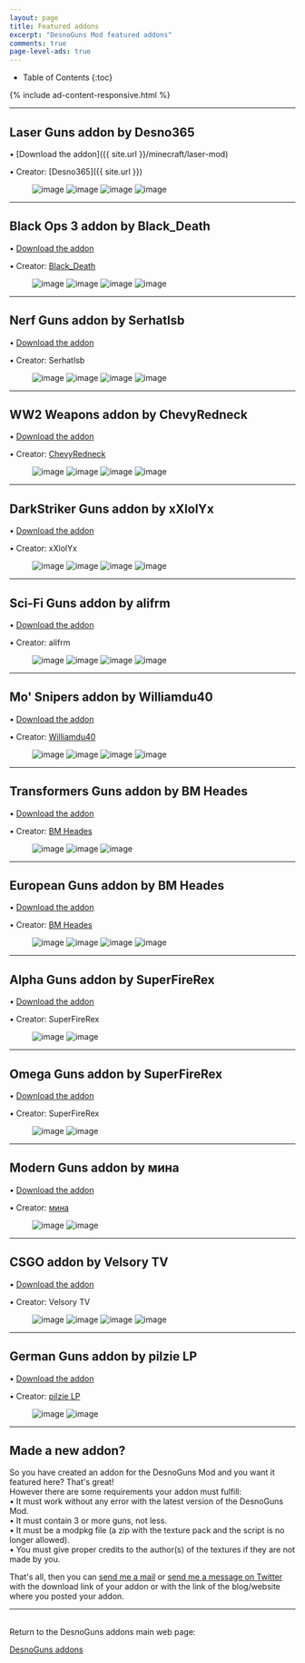 ```yaml
---
layout: page
title: Featured addons
excerpt: "DesnoGuns Mod featured addons"
comments: true
page-level-ads: true
---
```


* Table of Contents
{:toc}

{% include ad-content-responsive.html %}

---

## Laser Guns addon by Desno365

• [Download the addon]({{ site.url }}/minecraft/laser-mod)

• Creator: [Desno365]({{ site.url }})

<figure class="half">
	<img src="{{ site.url }}/minecraft/laser-mod/images/laser-bazooka.jpeg" alt="image">
	<img src="{{ site.url }}/minecraft/laser-mod/images/laser-gun.jpeg" alt="image">
	<img src="{{ site.url }}/minecraft/laser-mod/images/laser-rail-gun.jpeg" alt="image">
	<img src="{{ site.url }}/minecraft/laser-mod/images/laser-guns-creative.jpeg" alt="image">
</figure>

---

## Black Ops 3 addon by Black_Death

• [Download the addon](http://www.minecraftforum.net/forums/minecraft-pocket-edition/mcpe-mods-tools/2625220-addon-black-ops-3-desnoguns-addon-bo3-guns-in)

• Creator: [Black_Death](https://twitter.com/Black_DeathPE)

<figure class="half">
	<img src="http://i.imgur.com/yg7UjWZ.png" alt="image">
	<img src="http://i.imgur.com/3RwDy3o.png" alt="image">
	<img src="http://i.imgur.com/cTsRoEk.png" alt="image">
	<img src="http://i.imgur.com/N4yUFw4.png" alt="image">
</figure>

---

## Nerf Guns addon by SerhatIsb

• [Download the addon](https://www.dropbox.com/s/8h55kp8alab0hbe/Nerf%20Addon%201.1%20Initial%20Release.modpkg?dl=1)

• Creator: SerhatIsb

<figure class="half">
	<img src="http://i.imgur.com/3Vds4cX.png" alt="image">
	<img src="http://i.imgur.com/a1j1jVy.png" alt="image">
	<img src="http://i.imgur.com/XoZKomw.png" alt="image">
	<img src="http://i.imgur.com/ztKPoAO.jpg" alt="image">
</figure>

---

## WW2 Weapons addon by ChevyRedneck

• [Download the addon](http://www.mediafire.com/download/kf89ajozxj1wrfh/WW2+Weapons+Addon+v.1.5+by+ChevyRedneck.modpkg)

• Creator: [ChevyRedneck](https://twitter.com/ChevyRedneck554)

<figure class="half">
	<img src="http://i.imgur.com/wnIAmSz.png" alt="image">
	<img src="http://i.imgur.com/hnef5KT.jpg" alt="image">
	<img src="http://i.imgur.com/GGKivYL.jpg" alt="image">
	<img src="http://i.imgur.com/803FyRx.jpg" alt="image">
</figure>

---

## DarkStriker Guns addon by xXlolYx

• [Download the addon](http://www.mediafire.com/file/9e7dm69uemc5eu2/DarkStrikersGuns+Addon+By+xXlolYx+Ver+2.modpkg)

• Creator: xXlolYx

<figure class="half">
	<img src="http://i.imgur.com/YZTiTva.png" alt="image">
	<img src="http://i.imgur.com/QjoFeqe.png" alt="image">
	<img src="http://i.imgur.com/5CYVNvl.png" alt="image">
	<img src="http://i.imgur.com/cOjKHbZ.png" alt="image">
</figure>

---

## Sci-Fi Guns addon by alifrm

• [Download the addon](https://www.dropbox.com/s/tx2nkpqmq1swl24/Sci-Fi_Guns_Addon_by_alifrm%5B2%5D.modpkg?dl=0)

• Creator: alifrm

<figure class="half">
	<img src="http://i.imgur.com/Mp7fIbf.png" alt="image">
	<img src="http://i.imgur.com/y9gJ2ZV.png" alt="image">
	<img src="http://i.imgur.com/vbXVTdE.png" alt="image">
	<img src="http://i.imgur.com/VNNa2uu.png" alt="image">
</figure>

---

## Mo' Snipers addon by Williamdu40

• [Download the addon](http://www.mediafire.com/download/tt5f585e709v6at/Mo%27+Snipers+add-on.modpkg)

• Creator: [Williamdu40](https://twitter.com/Williamdu40)

<figure class="half">
	<img src="http://i.imgur.com/cR94Vmg.jpg" alt="image">
	<img src="http://i.imgur.com/hPQAcwH.jpg" alt="image">
	<img src="http://i.imgur.com/DLOWGqn.jpg" alt="image">
	<img src="http://i.imgur.com/8Wh2idr.jpg" alt="image">
</figure>

---

## Transformers Guns addon by BM Heades

• [Download the addon](http://bm-inc.weebly.com/mods/transformers_guns_addon)

• Creator: [BM Heades](https://twitter.com/bmheades)

<figure class="half">
	<img src="http://i.imgur.com/ekA7kH1.jpg" alt="image">
	<img src="http://i.imgur.com/CaahBym.jpg" alt="image">
	<img src="http://i.imgur.com/7XdDsur.jpg" alt="image">
</figure>

---

## European Guns addon by BM Heades

• [Download the addon](http://bm-inc.weebly.com/mods/european_guns_addon)

• Creator: [BM Heades](https://twitter.com/bmheades)

<figure class="half">
	<img src="http://i.imgur.com/7eRx95c.jpg" alt="image">
	<img src="http://i.imgur.com/LOT9SX5.jpg" alt="image">
	<img src="http://i.imgur.com/xW5aDRh.jpg" alt="image">
	<img src="http://i.imgur.com/NisfA2C.jpg" alt="image">
</figure>

---

## Alpha Guns addon by SuperFireRex

• [Download the addon](http://www.mediafire.com/?zywxmtnb6zc0hk5)

• Creator: SuperFireRex

<figure class="half">
	<img src="http://i.imgur.com/aEjC8Wr.png" alt="image">
	<img src="http://i.imgur.com/4bFktrW.png" alt="image">
</figure>

---

## Omega Guns addon by SuperFireRex

• [Download the addon](http://www.mediafire.com/?bq9vy826x04vg2l)

• Creator: SuperFireRex

<figure class="half">
	<img src="http://i.imgur.com/ntZ8erh.png" alt="image">
	<img src="http://i.imgur.com/z0VpDQs.png" alt="image">
</figure>

---

## Modern Guns addon by мина

• [Download the addon](http://www.mediafire.com/download/qm8z1str843miy4/Modern+guns+v1.0.modpkg)

• Creator: [мина](https://twitter.com/llovelihanshu)

<figure class="half">
	<img src="http://i.imgur.com/ZUMQEP5.jpg" alt="image">
	<img src="http://i.imgur.com/x3VWCBF.jpg" alt="image">
</figure>

---

## CSGO addon by Velsory TV

• [Download the addon](https://www.dropbox.com/s/vcptd4f9gy0tobk/CSGO_Addon_0.0.1.modpkg?dl=1)

• Creator: Velsory TV

<figure class="half">
	<img src="http://i.imgur.com/XIp1A7g.png" alt="image">
	<img src="http://i.imgur.com/VSfi8Y9.png" alt="image">
	<img src="http://i.imgur.com/WqqdiFY.png" alt="image">
	<img src="http://i.imgur.com/treWDcj.png" alt="image">
</figure>

---

## German Guns addon by pilzie LP

• [Download the addon](http://mcpeuniverse.com/mods/germanguns-addon-for-desnoguns/)

• Creator: [pilzie LP](https://twitter.com/pilzieLP)

<figure class="half">
	<img src="http://i.imgur.com/LJivqfF.png" alt="image">
	<img src="http://i.imgur.com/DRSXxem.jpg" alt="image">
</figure>

---

## Made a new addon?

So you have created an addon for the DesnoGuns Mod and you want it featured here? That's great!<br>
However there are some requirements your addon must fulfill:<br>
• It must work without any error with the latest version of the DesnoGuns Mod.<br>
• It must contain 3 or more guns, not less.<br>
• It must be a modpkg file (a zip with the texture pack and the script is no longer allowed).<br>
• You must give proper credits to the author(s) of the textures if they are not made by you.

That's all, then you can <a href="mailto:{{ site.owner.email }}" title="Send a mail to {{ site.owner.name}}" target="_blank">send me a mail</a> or [send me a message on Twitter](https://twitter.com/desno365) with the download link of your addon or with the link of the blog/website where you posted your addon.

---

<br>Return to the DesnoGuns addons main web page:

<div markdown="0"><a href="{{ site.url }}/minecraft/desnoguns-mod/addons" class="btn">DesnoGuns addons</a></div>
